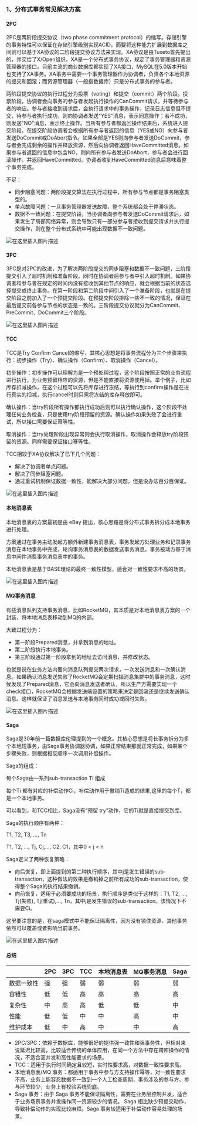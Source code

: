 ### 1、分布式事务常见解决方案

#### 2PC

2PC是两阶段提交协议（two phase commitment protocol）的缩写。存储引擎的事务特性可以保证在存储引擎级别实现ACID。而要将这种能力扩展到数据库之间则可以基于XA协议的二阶段提交协议方法来实现。XA协议是由Tuxeto首先提出的，并交给了X/Open组织。XA是一个分布式事务协议，规定了事务管理器和资源管理器的接口。目前主流的商业数据库都实现了XA接口，MySQL在5.0版本开始也支持了XA事务。XA事务中需要一个事务管理器作为协调者，负责各个本地资源的提交和回滚；而资源管理器（一般指数据库）只是分布式事务的参与者。

两阶段提交协议的执行过程分为投票（voting）和提交（commit）两个阶段。投票阶段，协调者会向事务的参与者发起执行操作的CanCommit请求，并等待参与者的响应。参与者接收到请求后，会执行请求中的事务操作，记录日志信息但不提交，待参与者执行成功，则向协调者发送"YES"消息，表示同意操作；若不成功，则发送"NO"消息，表示终止操作。当所有参与者都返回操作结果后，系统进入提交阶段。在提交阶段协调者会根据所有参与者返回的信息（YES或NO）向参与者发送DoCommit或DoAbort指令。如果全部是YES则向参与者发送DoCommit，参与者会完成剩余的操作并释放资源，然后向协调者返回HaveCommitted消息。如果参与者返回的信息中包含NO，则向所有参与者发送DoAbort，参与者会进行回滚操作，并返回HaveCommitted。协调者收到HaveCommitted消息后意味着整个事务完成。

不足：

- 同步阻塞问题：两阶段提交算法在执行过程中，所有参与节点都是事务阻塞类型的。
- 单点故障问题：一旦事务管理器发送故障，整个系统都会处于停滞状态。
- 数据不一致问题：在提交阶段，当协调者向参与者发送DoCommit请求后，如果发生了局部网络异常，则会导致只有一部分参与者接收到提交请求并执行提交操作，则在整个分布式系统中可能出现数据不一致问题。

![在这里插入图片描述](./resource/12-2-1.jpg)

#### 3PC

3PC是对2PC的改进，为了解决两阶段提交的同步阻塞和数据不一致问题，三阶段提交引入了超时机制和准备阶段。同时在协调者后参与者中引入超时机制。如果协调者和参与者在规定的时间内没有接收到其他节点的响应，就会根据当前的状态选择提交或终止事务。在第一阶段和第二阶段中间引入了一个准备阶段，也就是在提交阶段之前加入了一个预提交阶段。在预提交阶段排除一些不一致的情况，保证在最后提交前各参与节点的状态是一致的。三阶段提交协议就分为CanCommit、PreCommit、DoCommit三个阶段。

![在这里插入图片描述](./resource/12-2-2.jpg)

#### TCC

TCC是Try Confirm Cancel的缩写，其核心思想是将事务流程分为三个步骤来执行：初步操作（Try）、确认操作（Confirm）、取消操作（Cancel）。

初步操作：初步操作可以理解为是一个预处理过程，这个阶段按照正常的业务流程进行执行，为业务预留相应的资源，但是不能直接将资源使用掉。举个例子，比如库存扣减操作，在这个过程可以先将库存进行冻结，等执行到confirm操作是在进行真实的扣减，执行cancel时则只需将冻结的库存释放即可。

确认操作：当try阶段所有操作都执行成功后则可以执行确认操作，这个阶段不处理任何业务检查，只是使用try阶段预留的资源。确认操作如果失败了会进行重试，所以接口需要保证幂等性。

取消操作：当try处理阶段出现异常则会执行取消操作，取消操作会释放try阶段预留的资源。同样需要保证接口幂等性。

TCC相较于XA协议解决了已下几个问题：

- 解决了协调者单点问题。
- 解决了同步阻塞问题。
- 通过重试机制保证数据一致性，能解决大部分问题，但是没办法百分百保证。

![在这里插入图片描述](./resource/12-2-3.jpg)

#### 本地消息表

本地消息表的方案最初是由 eBay 提出，核心思路是将分布式事务拆分成本地事务进行处理。

方案通过在事务主动发起方额外新建事务消息表，事务发起方处理业务和记录事务消息在本地事务中完成，轮询事务消息表的数据发送事务消息，事务被动方基于消息中间件消费事务消息表中的事务。

本地消息表是基于BASE理论的最终一致性模型，适合对一致性要求不高的场景。

![在这里插入图片描述](./resource/12-2-4.jpg)

#### MQ事务消息

有些消息队列支持事务消息，比如RocketMQ，其本质是对本地消息表方案的一个封装，将本地消息表移动到MQ的内部。

大致过程分为：

- 第一阶段Prepared消息，并拿到消息的地址。
- 第二阶段执行本地事务。
- 第三阶段通过第一阶段拿到的地址去访问消息，并修改状态。

也就是说在业务方法内要向消息队列提交两次请求，一次发送消息和一次确认消息。如果确认消息发送失败了RocketMQ会定期扫描消息集群中的事务消息，这时候发现了Prepared消息，它会向消息发送者确认，所以生产方需要实现一个check接口，RocketMQ会根据发送端设置的策略来决定是回滚还是继续发送确认消息。这样就保证了消息发送与本地事务同时成功或同时失败。

![在这里插入图片描述](./resource/12-2-5.jpg)

#### Saga

Saga是30年前一篇数据库伦理提到的一个概念。其核心思想是将长事务拆分为多个本地短事务，由Saga事务协调器协调，如果正常结束那就正常完成，如果某个步骤失败，则根据相反顺序一次调用补偿操作。

Saga的组成：

每个Saga由一系列sub-transaction Ti 组成

每个Ti 都有对应的补偿动作Ci，补偿动作用于撤销Ti造成的结果,这里的每个T，都是一个本地事务。

可以看到，和TCC相比，Saga没有“预留 try”动作，它的Ti就是直接提交到库。

Saga的执行顺序有两种：

T1, T2, T3, …, Tn

T1, T2, …, Tj, Cj,…, C2, C1，其中0 < j < n

Saga定义了两种恢复策略：

- 向后恢复，即上面提到的第二种执行顺序，其中j是发生错误的sub-transaction，这种做法的效果是撤销掉之前所有成功的sub-transaction，使得整个Saga的执行结果撤销。
- 向前恢复，适用于必须要成功的场景，执行顺序是类似于这样的：T1, T2, …, Tj(失败), Tj(重试),…, Tn，其中j是发生错误的sub-transaction。该情况下不需要Ci。

这里要注意的是，在saga模式中不能保证隔离性，因为没有锁住资源，其他事务依然可以覆盖或者影响当前事务。

![在这里插入图片描述](./resource/12-2-6.jpg)

#### 总结

|            | 2PC  | 3PC  | TCC  | 本地消息表 | MQ事务消息 | Saga |
| ---------- | ---- | ---- | ---- | ---------- | ---------- | ---- |
| 数据一致性 | 强   | 强   | 弱   | 弱         | 弱         | 弱   |
| 容错性     | 低   | 低   | 高   | 高         | 高         | 高   |
| 复杂性     | 中   | 高   | 高   | 低         | 低         | 中   |
| 性能       | 低   | 低   | 中   | 中         | 高         | 中   |
| 维护成本   | 低   | 中   | 高   | 中         | 中         | 高   |

- 2PC/3PC：依赖于数据库，能够很好的提供强一致性和强事务性，但相对来说延迟比较高，比较适合传统的单体应用，在同一个方法中存在跨库操作的情况，不适合高并发和高性能要求的场景。
- TCC：适用于执行时间确定且较短，实时性要求高，对数据一致性要求高。
- 本地消息表/MQ 事务：都适用于事务中参与方支持操作幂等，对一致性要求不高，业务上能容忍数据不一致到一个人工检查周期，事务涉及的参与方、参与环节较少，业务上有校验系统兜底。
- Saga 事务：由于 Saga 事务不能保证隔离性，需要在业务层控制并发，适合于业务场景事务并发操作同一资源较少的情况。 Saga 相比缺少预提交动作，导致补偿动作的实现比较麻烦。Saga 事务较适用于补偿动作容易处理的场景。